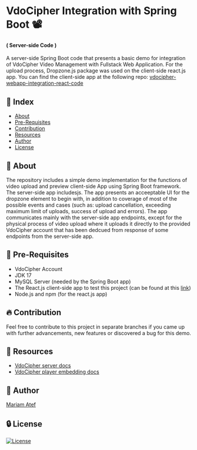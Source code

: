 # VdoCipher Integration with Spring Boot 📽️
#### ( Server-side Code )
A server-side Spring Boot code that presents a basic demo for integration of VdoCipher Video Management with Fullstack Web Application. For the upload process, Dropzone.js package was used on the client-side react.js app. 
You can find the client-side app at the following repo: [vdocipher-webapp-integration-react-code](https://github.com/MariamAtef226/vdocipher-webapp-integration-react-code)



## :ledger: Index

- [About](#beginner-about)
- [Pre-Requisites](#notebook-pre-requisites)
- [Contribution](#fire-contribution)
- [Resources](#page_facing_up-resources)
- [Author](#star2-author)
- [License](#lock-license)


##  :beginner: About
The repository includes a simple demo implementation for the functions of video upload and preview client-side App using Spring Boot framework. The server-side app includesjs. The app presents an acceeptable UI for the dropzone element to begin with, in addition to coverage of most of the possible events and cases (such as: upload cancellation, exceeding maximum limit of uploads, success of upload and errors). The app communicates mainly with the server-side app endpoints, except for the physical process of video upload where it uploads it directly to the provided VdoCipher account that has been dedcued from response of some endpoints from the server-side app.

## :notebook: Pre-Requisites
- VdoCipher Account
- JDK 17
- MySQL Server (needed by the Spring Boot app)
- The React.js client-side app to test this project (can be found at this [link](https://github.com/MariamAtef226/vdocipher-webapp-integration-react-code))
- Node.js and npm (for the react.js app)


[//]: # ( ## :arrow_down: Dropzone Implementation: )


[//]: # ( ## :hammer_and_wrench: Dropzone Customization: )

[//]: # (  ##  :electric_plug: Installation)


[//]: # ( ##  :file_folder: File Structure )


##  :fire: Contribution
Feel free to contribute to this project in separate branches if you came up with further advancements, new features or discovered a bug for this demo.


##  :page_facing_up: Resources
- [VdoCipher server docs](https://www.vdocipher.com/docs/server/)
- [VdoCipher player embedding docs](https://www.vdocipher.com/docs/player/v2/)


## :star2: Author
[Mariam Atef](https://www.github.com/MariamAtef226)


##  :lock: License
[![License](http://img.shields.io/:license-MIT-blue.svg)](https://opensource.org/license/mit)
